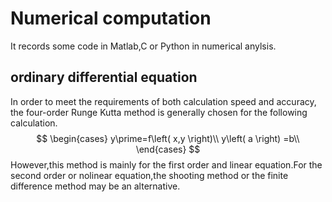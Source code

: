 # Numerical computation
It records some code in Matlab,C or Python in numerical anylsis.
## ordinary differential equation
In order to meet the requirements of both calculation speed and accuracy, the four-order Runge Kutta method is generally chosen for the following calculation.
$$
\begin{cases}
	y\prime=f\left( x,y \right)\\
	y\left( a \right) =b\\
\end{cases}
$$
However,this method is mainly for the first order and linear equation.For the second order or nolinear equation,the shooting method or the finite difference method may be an alternative.
